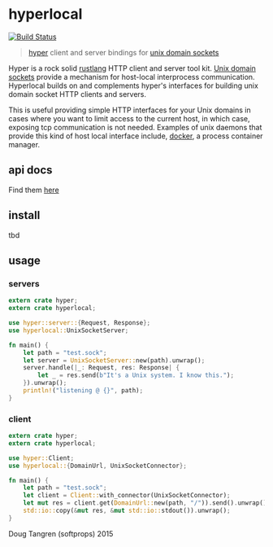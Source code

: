 # hyperlocal

[![Build Status](https://travis-ci.org/softprops/hyperlocal.svg?branch=master)](https://travis-ci.org/softprops/hyperlocal)

> [hyper](https://github.com/hyperium/hyper) client and server bindings for [unix domain sockets](https://github.com/rust-lang-nursery/unix-socket)

Hyper is a rock solid [rustlang](https://www.rust-lang.org/) HTTP client and server tool kit. [Unix domain sockets](https://en.wikipedia.org/wiki/Unix_domain_socket) provide
a mechanism for host-local interprocess communication. Hyperlocal builds on and complements hyper's interfaces for building unix domain socket HTTP clients and servers.

This is useful providing simple HTTP interfaces for your Unix domains in cases where you want to limit access to the current host, in which case, exposing tcp communication is not needed. Examples of unix daemons that provide this kind of host local interface include, [docker](https://docs.docker.com/engine/misc/), a process container manager.

## api docs

Find them [here](https://softprops.github.com/hyperlocal)

## install

tbd

## usage

### servers

```rust
extern crate hyper;
extern crate hyperlocal;

use hyper::server::{Request, Response};
use hyperlocal::UnixSocketServer;

fn main() {
    let path = "test.sock";
    let server = UnixSocketServer::new(path).unwrap();
    server.handle(|_: Request, res: Response| {
        let _ = res.send(b"It's a Unix system. I know this.");
    }).unwrap();
    println!("listening @ {}", path);
}
```

### client

```rust
extern crate hyper;
extern crate hyperlocal;

use hyper::Client;
use hyperlocal::{DomainUrl, UnixSocketConnector};

fn main() {
    let path = "test.sock";
    let client = Client::with_connector(UnixSocketConnector);
    let mut res = client.get(DomainUrl::new(path, "/")).send().unwrap();
    std::io::copy(&mut res, &mut std::io::stdout()).unwrap();
}
```

Doug Tangren (softprops) 2015
